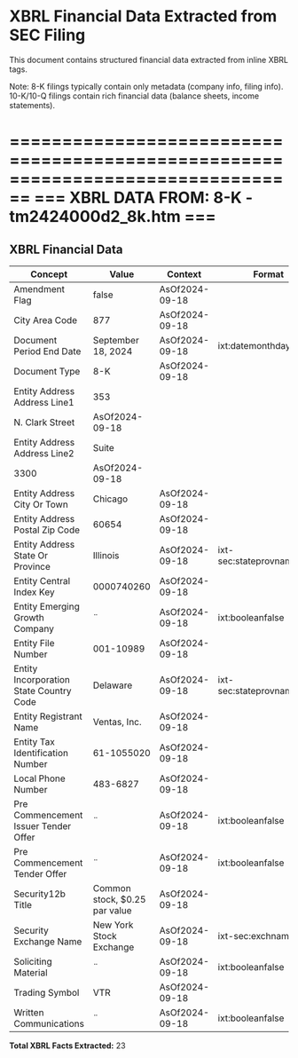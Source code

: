 # XBRL Financial Data Extracted from SEC Filing

This document contains structured financial data extracted from inline XBRL tags.

Note: 8-K filings typically contain only metadata (company info, filing info).
      10-K/10-Q filings contain rich financial data (balance sheets, income statements).


================================================================================
=== XBRL DATA FROM: 8-K - tm2424000d2_8k.htm ===
================================================================================

## XBRL Financial Data

| Concept | Value | Context | Format |
|---------|-------|---------|--------|
| Amendment Flag | false | AsOf2024-09-18 |  |
| City Area Code | 877 | AsOf2024-09-18 |  |
| Document Period End Date | September 18, 2024 | AsOf2024-09-18 | ixt:datemonthdayyearen |
| Document Type | 8-K | AsOf2024-09-18 |  |
| Entity Address Address Line1 | 353
    N. Clark Street | AsOf2024-09-18 |  |
| Entity Address Address Line2 | Suite
    3300 | AsOf2024-09-18 |  |
| Entity Address City Or Town | Chicago | AsOf2024-09-18 |  |
| Entity Address Postal Zip Code | 60654 | AsOf2024-09-18 |  |
| Entity Address State Or Province | Illinois | AsOf2024-09-18 | ixt-sec:stateprovnameen |
| Entity Central Index Key | 0000740260 | AsOf2024-09-18 |  |
| Entity Emerging Growth Company | ¨ | AsOf2024-09-18 | ixt:booleanfalse |
| Entity File Number | 001-10989 | AsOf2024-09-18 |  |
| Entity Incorporation State Country Code | Delaware | AsOf2024-09-18 | ixt-sec:stateprovnameen |
| Entity Registrant Name | Ventas, Inc. | AsOf2024-09-18 |  |
| Entity Tax Identification Number | 61-1055020 | AsOf2024-09-18 |  |
| Local Phone Number | 483-6827 | AsOf2024-09-18 |  |
| Pre Commencement Issuer Tender Offer | ¨ | AsOf2024-09-18 | ixt:booleanfalse |
| Pre Commencement Tender Offer | ¨ | AsOf2024-09-18 | ixt:booleanfalse |
| Security12b Title | Common stock, $0.25 par value | AsOf2024-09-18 |  |
| Security Exchange Name | New York Stock Exchange | AsOf2024-09-18 | ixt-sec:exchnameen |
| Soliciting Material | ¨ | AsOf2024-09-18 | ixt:booleanfalse |
| Trading Symbol | VTR | AsOf2024-09-18 |  |
| Written Communications | ¨ | AsOf2024-09-18 | ixt:booleanfalse |

**Total XBRL Facts Extracted:** 23


